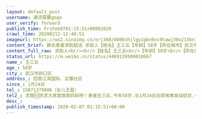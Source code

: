 ```yaml
---
layout: default_post
username: 潮流需要gogo
user_verify: forward
publish_time: FriFeb0701:15:51+08002020
crawl_time: 20200212-12:40:51
imageurl: https://wx2.sinaimg.cn/orj360/006Enhjlgy1gbn6nc9tawj30o215bn10.jpg,https://wx2.sinaimg.cn/orj360/006Enhjlgy1gbn6ogt2c9j30mq137aco.jpg,https://wx2.sinaimg.cn/orj360/006Enhjlgy1gbn6oibg1tj30u012rq5f.jpg,https://wx3.sinaimg.cn/orj360/006Enhjlgy1gbn6ojcuxuj30u01ft7a0.jpg
content_brief: 肺炎患者求助超话 求助人【姓名】王三云【年龄】58岁【所在城市】武汉市硚口区【所在小区、社区】招商江湾国际、古雅社区【患病时间】1月24日【联系方式】15871379806（女儿王盈）【其他紧急联系人】求救🆘求求大家救救我妈妈吧！          患者王三云.今年58岁.与1月24日出现咳嗽发烧 ...全文
content_full_raw: 求助人<br/><br/>【姓名】王三云<br/>【年龄】58岁<br/>【所在城市】武汉市硚口区<br/>【所在小区、社区】招商江湾国际、古雅社区<br/>【患病时间】1月24日<br/>【联系方式】15871379806（女儿王盈）<br/>【其他紧急联系人】求救🆘求求大家救救我妈妈吧！<br/>患者王三云.今年58岁.与1月24日出现咳嗽发烧症状.一只高烧不退与1月30日带其到武汉同济医院检查ct显示双肺感染病毒肺炎医生说可以百分之八十确诊是病毒感染肺炎需做核酸检测.当天排队做了核酸检测与1月31日拿到核酸确诊阳性结果.医生说需要住院治疗.但没床位了需要我自己联系公布的定点收治医院.我拿着妈妈的检查结果报告跑了几家医院都回决我说上报社区走社区流程.我当时就联系我们所在地（古雅社区）社区.并把妈妈所有检查结果发给社区工作人员.答复我情况了解到了会往上面汇报.时间一天天过去.妈妈病情越来越严重.咳嗽加重.出现咳吐.咳出痰液超浓度.咳踹.呼吸困难.昨天2月5号下午妈妈呼吸受阻.我带其去医院吸氧.检查氧饱和度以开始下降.喝点稀饭也咳吐出来.药吃进去也咳吐出来.心急如焚的我找到社区.社区还是答复说把资料上报了.走古田街道.古田街道走硚口区这些程序.这都好多天了.这里推那里.那里推这里.社区卫生服务中心也找了都说等上面指挥工作.跑了许多位置.打了许多电话.都叫我联系社区.社区最后告诉我说你妈妈的检查结果是单阳不是双阳.要是双阳会马上安排住院治疗.试问一个阳难道就不是确诊病毒感染肺炎了吗！难道非要等到妈妈需要抢救了才会救治我们吗！求求大家救救我唯一的亲人.从小我们娘俩就相依为命.求求大家帮帮忙.转发此条信息.让政府部门了解到我妈妈.救救我妈妈.<br/>本人姓名：王盈<br/>年龄：30<br/><br/>家庭住址：湖北省武汉市硚口区古田二路招商江湾国际1栋2单元1901室.<br/>联系电话：15871379806<br/>以上述说内容全部属实
status_url: https://m.weibo.cn/status/4469139500018667
name_: 王三云
age_: 58岁
city_: 武汉市硚口区
address_: 招商江湾国际、古雅社区
since_: 1月24日
tel_: 15871379806（女儿王盈）
tel2_: 求救🆘求求大家救救我妈妈吧！患者王三云.今年58岁.与1月24日出现咳嗽发烧症状.一只高烧不退与1月30日带其到武汉同济医院检查ct显示双肺感染病毒肺炎医生说可以百分之八十确诊是病毒感染肺炎需做核酸检测.当天排队做了核酸检测与1月31日拿到核酸确诊阳性结果.医生说需要住院治疗.但没床位了需要我自己联系公布的定点收治医院.我拿着妈妈的检查结果报告跑了几家医院都回决我说上报社区走社区流程.我当时就联系我们所在地（古雅社区）社区.并把妈妈所有检查结果发给社区工作人员.答复我情况了解到了会往上面汇报.时间一天天过去.妈妈病情越来越严重.咳嗽加重.出现咳吐.咳出痰液超浓度.咳踹.呼吸困难.昨天2月5号下午妈妈呼吸受阻.我带其去医院吸氧.检查氧饱和度以开始下降.喝点稀饭也咳吐出来.药吃进去也咳吐出来.心急如焚的我找到社区.社区还是答复说把资料上报了.走古田街道.古田街道走硚口区这些程序.这都好多天了.这里推那里.那里推这里.社区卫生服务中心也找了都说等上面指挥工作.跑了许多位置.打了许多电话.都叫我联系社区.社区最后告诉我说你妈妈的检查结果是单阳不是双阳.要是双阳会马上安排住院治疗.试问一个阳难道就不是确诊病毒感染肺炎了吗！难道非要等到妈妈需要抢救了才会救治我们吗！求求大家救救我唯一的亲人.从小我们娘俩就相依为命.求求大家帮帮忙.转发此条信息.让政府部门了解到我妈妈.救救我妈妈.本人姓名王盈年龄30家庭住址湖北省武汉市硚口区古田二路招商江湾国际1栋2单元1901室.联系电话15871379806以上述说内容全部属实
desc_: 
publish_timestamp: 2020-02-07 01:15:51+08:00
---
```

